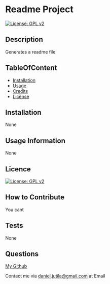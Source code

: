 
  
# Readme Project

[![License: GPL v2](https://img.shields.io/badge/License-GPL_v2-blue.svg)](https://www.gnu.org/licenses/old-licenses/gpl-2.0.en.html)

## Description
Generates a readme file  


## TableOfContent
- [Installation](#installation)
- [Usage](#usage)
- [Credits](#credits)
- [License](#license)
  


## Installation
None


## Usage Information
None


## Licence
[![License: GPL v2](https://img.shields.io/badge/License-GPL_v2-blue.svg)](https://www.gnu.org/licenses/old-licenses/gpl-2.0.en.html)

## How to Contribute
You cant

## Tests
None

## Questions
[My Github](https://github.com/DanielJutila)

Contact me via daniel.jutila@gmail.com at Email
